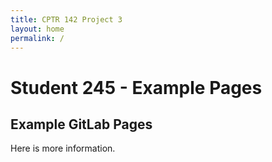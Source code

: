 ```yaml
---
title: CPTR 142 Project 3
layout: home
permalink: /
---
```




# Student 245 - Example Pages

## Example GitLab Pages

Here is more information.
